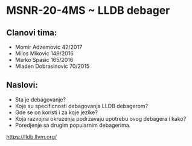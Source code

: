# MSNR-20-4MS ~ LLDB debager

## Clanovi tima: 
- Momir Adzemovic 42/2017  
- Milos Mikovic 149/2016
- Marko Spasic 165/2016
- Mladen Dobrasinovic 70/2015

## Naslovi:

- Sta je debagovanje?
- Koje su specificnosti debagovanja LLDB debagerom? 
- Gde se on koristi i za koje jezike? 
- Koja razvojna okruzenja podrzavaju upotrebu ovog debagera i kako? 
- Poredjenje sa drugim popularnim debagerima.

https://lldb.llvm.org/
